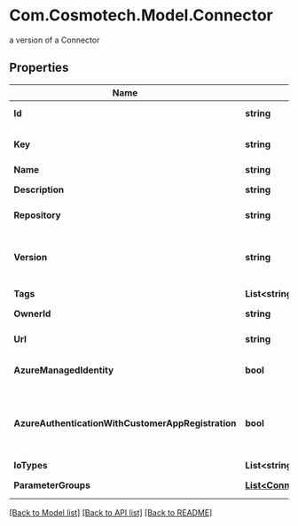 # Com.Cosmotech.Model.Connector
a version of a Connector

## Properties

Name | Type | Description | Notes
------------ | ------------- | ------------- | -------------
**Id** | **string** | the Connector version unique identifier | [optional] [readonly] 
**Key** | **string** | the Connector key which group Connector versions | 
**Name** | **string** | the Connector name | 
**Description** | **string** | the Connector description | [optional] 
**Repository** | **string** | the registry repository containing the image | 
**Version** | **string** | the Connector version MAJOR.MINOR.PATCH. Must be aligned with an existing repository tag | 
**Tags** | **List&lt;string&gt;** | the list of tags | [optional] 
**OwnerId** | **string** | the user id which own this connector version | [optional] [readonly] 
**Url** | **string** | an optional URL link to connector page | [optional] 
**AzureManagedIdentity** | **bool** | whether or not the connector uses Azure Managed Identity | [optional] 
**AzureAuthenticationWithCustomerAppRegistration** | **bool** | whether to authenticate against Azure using the app registration credentials provided by the customer | [optional] 
**IoTypes** | **List&lt;string&gt;** |  | 
**ParameterGroups** | [**List&lt;ConnectorParameterGroup&gt;**](ConnectorParameterGroup.md) | the list of connector parameters groups | [optional] 

[[Back to Model list]](../README.md#documentation-for-models) [[Back to API list]](../README.md#documentation-for-api-endpoints) [[Back to README]](../README.md)

